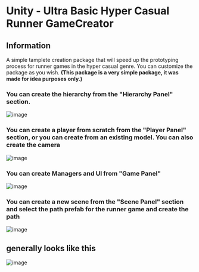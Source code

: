 # Unity - Ultra Basic Hyper Casual Runner GameCreator

## Information

A simple tamplete creation package that will speed up the prototyping process for runner games in the hyper casual genre.
You can customize the package as you wish. 
__(This package is a very simple package, it was made for idea purposes only.)__

### You can create the hierarchy from the "Hierarchy Panel" section.
![image](https://user-images.githubusercontent.com/47694762/172023783-0d7fca43-a685-4f75-8885-4f85c9c6f77a.png)

### You can create a player from scratch from the "Player Panel" section, or you can create from an existing model. You can also create the camera
![image](https://user-images.githubusercontent.com/47694762/172023793-8dac5245-1e2c-4f3c-a320-a856181e1174.png)

### You can create Managers and UI from "Game Panel"
![image](https://user-images.githubusercontent.com/47694762/172023801-c21e27cb-6700-4a2a-a23d-883bfdebd4ac.png)

### You can create a new scene from the "Scene Panel" section and select the path prefab for the runner game and create the path
![image](https://user-images.githubusercontent.com/47694762/172023806-867a5883-8574-43a0-9c0b-f339ef2be228.png)

## generally looks like this
![image](https://user-images.githubusercontent.com/47694762/172023971-5626e57c-8342-404e-96a0-3524f44e7e52.png)
